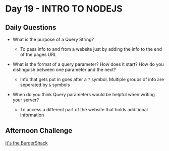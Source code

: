 # Day 19 - INTRO TO NODEJS

## Daily Questions

- What is the purpose of a Query String?
    - To pass info to and from a website just by adding the info to the end of the pages URL

- What is the format of a query parameter? How does it start? How do you distinguish between one parameter and the next?
    - Info that gets put in goes after a `?` symbol. Multiple groups of info are seperated by `&` symbols
- When do you think Query parameters would be helpful when writing your server?
    - To access a different part of the website that holds additional information

## Afternoon Challenge
[It's the BurgerShack](https://github.com/Jo-nathanWright/BurgerShack)